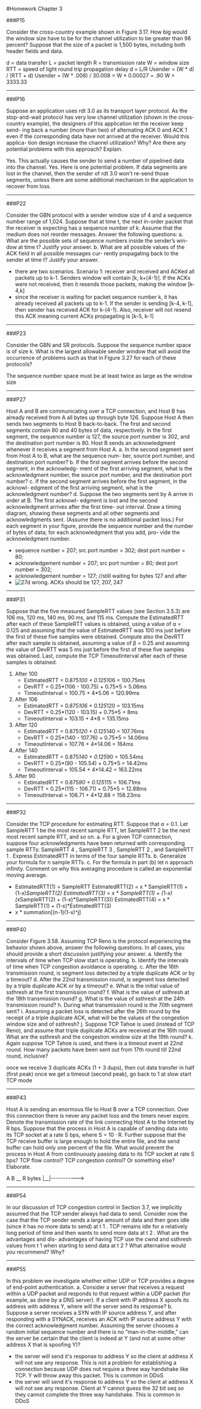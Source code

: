 #Homework Chapter 3

###P15

Consider the cross-country example shown in Figure 3.17. How big would
the window size have to be for the channel utilization to be greater than 98
percent? Suppose that the size of a packet is 1,500 bytes, including both
header fields and data.


> 
d = data transfer
L = packet length
R = transmission rate
W = window size
RTT = speed of light round trip propagation delay
d = L/R
Usender = (W * d) / (RTT + d)
Usender = (W * .008) / 30.008 = W * 0.00027 = .90
W = 3333.33  


-----------------

###P16

Suppose an application uses rdt 3.0 as its transport layer protocol. As the
stop-and-wait protocol has very low channel utilization (shown in the cross-
country example), the designers of this application let the receiver keep send-
ing back a number (more than two) of alternating ACK 0 and ACK 1 even if
the corresponding data have not arrived at the receiver. Would this applica-
tion design increase the channel utilization? Why? Are there any potential
problems with this approach? Explain.


> 
Yes. This actually causes the sender to send a number of pipelined data into the channel.
Yes. Here is one potential problem. If data segments are lost in the channel, then the sender of rdt 3.0 won't re-send those segments, unless there are some additional mechanism in the application to recover from loss.


----------

###P22

Consider the GBN protocol with a sender window size of 4 and a sequence
number range of 1,024. Suppose that at time t, the next in-order packet that the
receiver is expecting has a sequence number of k. Assume that the medium
does not reorder messages. Answer the following questions:
a. What are the possible sets of sequence numbers inside the sender’s win-
dow at time t? Justify your answer.
b. What are all possible values of the ACK field in all possible messages cur-
rently propagating back to the sender at time t? Justify your answer.


> 
- there are two scenarios. Scenario 1: receiver and received and ACKed all packets up to k-1. Senders window will contain [k, k+(4-1)]. If the ACKs were not received, then it resends those packets, making the window [k-4,k]
- since the receiver is waiting for packet sequence number k, it has already received all packets up to k-1. If the sender is sending [k-4, k-1], then sender has received ACK for k-(4-1). Also, receiver will not resend this ACK meaning current ACKs propagating is [k-5, k-1]


----------

###P23

Consider the GBN and SR protocols. Suppose the sequence number space is
of size k. What is the largest allowable sender window that will avoid the
occurrence of problems such as that in Figure 3.27 for each of these protocols?


> 
The sequence number space must be at least twice as large as the window size


----------

###P27

Host A and B are communicating over a TCP connection, and Host B has
already received from A all bytes up through byte 126. Suppose Host A then
sends two segments to Host B back-to-back. The first and second segments
contain 80 and 40 bytes of data, respectively. In the first segment, the
sequence number is 127, the source port number is 302, and the destination
port number is 80. Host B sends an acknowledgment whenever it receives a
segment from Host A.
a. In the second segment sent from Host A to B, what are the sequence num-
ber, source port number, and destination port number?
b. If the first segment arrives before the second segment, in the acknowledg-
ment of the first arriving segment, what is the acknowledgment number,
the source port number, and the destination port number?
c. If the second segment arrives before the first segment, in the acknowl-
edgment of the first arriving segment, what is the acknowledgment
number?
d. Suppose the two segments sent by A arrive in order at B. The first acknowl-
edgment is lost and the second acknowledgment arrives after the first time-
out interval. Draw a timing diagram, showing these segments and all other
segments and acknowledgments sent. (Assume there is no additional packet
loss.) For each segment in your figure, provide the sequence number and
the number of bytes of data; for each acknowledgment that you add, pro-
vide the acknowledgment number.


> 
- sequence        number = 207; src port number = 302; dest port number = 80;
- acknowledgement number = 207; src port number = 80;  dest port number = 302;
- acknowledgement number = 127; //still waiting for bytes 127 and after
- ![27d](Capture.png) 
	wrong. ACKs should be 127, 207, 247


----------

###P31

Suppose that the five measured SampleRTT values (see Section 3.5.3) are
106 ms, 120 ms, 140 ms, 90 ms, and 115 ms. Compute the EstimatedRTT
after each of these SampleRTT values is obtained, using a value of α = 0.125
and assuming that the value of EstimatedRTT was 100 ms just before the
first of these five samples were obtained. Compute also the DevRTT after
each sample is obtained, assuming a value of β = 0.25 and assuming the
value of DevRTT was 5 ms just before the first of these five samples was
obtained. Last, compute the TCP TimeoutInterval after each of these
samples is obtained.


> 
1. After 100
	- EstimatedRTT = 0.875*100 + 0.125*106 = 100.75ms
	- DevRTT = 0.25*(106 - 100.75) + 0.75*5 = 5.06ms
	- TimeoutInterval = 100.75 + 4*5.06 = 120.99ms
2. After 106
	- EstimatedRTT = 0.875*106 + 0.125*120 = 103.15ms
	- DevRTT = 0.25*(120 - 103.15) + 0.75*5 = 8ms
	- TimeoutInterval = 103.15 + 4*8 = 135.15ms
3. After 120
	- EstimatedRTT = 0.875*120 + 0.125*140 = 107.76ms
	- DevRTT = 0.25*(140 - 107.76) + 0.75*5 = 14.06ms
	- TimeoutInterval = 107.76 + 4*14.06 = 164ms
4. After 140
	- EstimatedRTT = 0.875*140 + 0.125*90 = 105.54ms
	- DevRTT = 0.25*(90 - 105.54) + 0.75*5 = 14.42ms
	- TimeoutInterval = 105.54 + 4*14.42 = 163.22ms
5. After 90
	- EstimatedRTT = 0.875*90 + 0.125*115 = 106.71ms
	- DevRTT = 0.25*(115 - 106.71) + 0.75*5 = 12.88ms
	- TimeoutInterval = 106.71 + 4*12.88 = 158.23ms


----------

###P32

Consider the TCP procedure for estimating RTT. Suppose that α = 0.1. Let
SampleRTT 1 be the most recent sample RTT, let SampleRTT 2 be the next
most recent sample RTT, and so on.
a. For a given TCP connection, suppose four acknowledgments have been
returned with corresponding sample RTTs: SampleRTT 4 , SampleRTT 3 ,
SampleRTT 2 , and SampleRTT 1 . Express EstimatedRTT in terms of
the four sample RTTs.
b. Generalize your formula for n sample RTTs.
c. For the formula in part (b) let n approach infinity. Comment on why this
averaging procedure is called an exponential moving average.


> 
- EstimatedRTT(1) = SampleRTT
  EstimatedRTT(2) = x * SampleRTT(1) + (1-x)*SampleRTT(2)
  EstimatedRTT(3) = x * SampleRTT(1) + (1-x)(x*SampleRTT(2) + (1-x)*SampleRTT(3))
  EstimatedRTT(4) = x * SampleRTT(1) + (1-x)*EstimatedRTT(3)
- x * summation[(n-1)(1-x)^j]


----------

###P40

Consider Figure 3.58. Assuming TCP Reno is the protocol experiencing the
behavior shown above, answer the following questions. In all cases, you
should provide a short discussion justifying your answer.
a. Identify the intervals of time when TCP slow start is operating.
b. Identify the intervals of time when TCP congestion avoidance is
operating.
c. After the 16th transmission round, is segment loss detected by a triple
duplicate ACK or by a timeout?
d. After the 22nd transmission round, is segment loss detected by a triple
duplicate ACK or by a timeout?
e. What is the initial value of ssthresh at the first transmission round?
f. What is the value of ssthresh at the 18th transmission round?
g. What is the value of ssthresh at the 24th transmission round?
h. During what transmission round is the 70th segment sent?
i. Assuming a packet loss is detected after the 26th round by the receipt of a
triple duplicate ACK, what will be the values of the congestion window
size and of ssthresh?
j. Suppose TCP Tahoe is used (instead of TCP Reno), and assume that triple
duplicate ACKs are received at the 16th round. What are the ssthresh
and the congestion window size at the 19th round?
k. Again suppose TCP Tahoe is used, and there is a timeout event at 22nd
round. How many packets have been sent out from 17th round till 22nd
round, inclusive?


> 
once we receive 3 duplicate ACKs (1 + 3 dups), then cut data transfer in half (first peak)
once we get a timeout (second peak), go back to 1 at slow start TCP mode


----------

###P43

Host A is sending an enormous file to Host B over a TCP connection.
Over this connection there is never any packet loss and the timers never
expire. Denote the transmission rate of the link connecting Host A to the
Internet by R bps. Suppose that the process in Host A is capable of sending
data into its TCP socket at a rate S bps, where S = 10 · R. Further suppose
that the TCP receive buffer is large enough to hold the entire file, and the
send buffer can hold only one percent of the file. What would prevent the
process in Host A from continuously passing data to its TCP socket at rate S
bps? TCP flow control? TCP congestion control? Or something else?
Elaborate.


> 
A               B
 __  R bytes
|__|----------->


----------

###P54

In our discussion of TCP congestion control in Section 3.7, we implicitly
assumed that the TCP sender always had data to send. Consider now the case
that the TCP sender sends a large amount of data and then goes idle (since it
has no more data to send) at t 1 . TCP remains idle for a relatively long period of
time and then wants to send more data at t 2 . What are the advantages and dis-
advantages of having TCP use the cwnd and ssthresh values from t 1 when
starting to send data at t 2 ? What alternative would you recommend? Why?


> 


----------

###P55

In this problem we investigate whether either UDP or TCP provides a degree
of end-point authentication.
a. Consider a server that receives a request within a UDP packet and
responds to that request within a UDP packet (for example, as done by a
DNS server). If a client with IP address X spoofs its address with address
Y, where will the server send its response?
b. Suppose a server receives a SYN with IP source address Y, and after
responding with a SYNACK, receives an ACK with IP source address Y
with the correct acknowledgment number. Assuming the server chooses a
random initial sequence number and there is no “man-in-the-middle,” can
the server be certain that the client is indeed at Y (and not at some other
address X that is spoofing Y)?


> 
- the server will send it's response to address Y so the client at address X will not see any response. This is not a problem for establishing a connection because UDP does not require a three way handshake like TCP. Y will throw away this packet. This is common in DDoS
- the server will send it's response to address Y so the client at address X will not see any response. Client at Y cannot guess the 32 bit seq so they cannot complete the three way handshake. This is common in DDoS